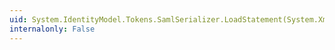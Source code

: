 ```yaml
---
uid: System.IdentityModel.Tokens.SamlSerializer.LoadStatement(System.Xml.XmlDictionaryReader,System.IdentityModel.Selectors.SecurityTokenSerializer,System.IdentityModel.Selectors.SecurityTokenResolver)
internalonly: False
---
```


